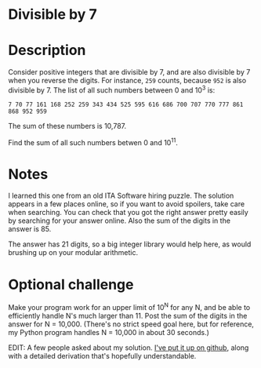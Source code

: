 # Divisible by 7
<div class="md"><h1>Description</h1>
<p>Consider positive integers that are divisible by 7, and are also divisible by 7 when you reverse the digits. For instance, <code>259</code> counts, because <code>952</code> is also divisible by 7. The list of all such numbers between 0 and 10<sup>3</sup> is:</p>
<pre><code>7 70 77 161 168 252 259 343 434 525 595 616 686 700 707 770 777 861 868 952 959
</code></pre>
<p>The sum of these numbers is 10,787.</p>
<p>Find the sum of all such numbers betwen 0 and 10<sup>11</sup>.</p>
<h1>Notes</h1>
<p>I learned this one from an old ITA Software hiring puzzle. The solution appears in a few places online, so if you want to avoid spoilers, take care when searching. You can check that you got the right answer pretty easily by searching for your answer online. Also the sum of the digits in the answer is 85.</p>
<p>The answer has 21 digits, so a big integer library would help here, as would brushing up on your modular arithmetic.</p>
<h1>Optional challenge</h1>
<p>Make your program work for an upper limit of 10<sup>N</sup> for any N, and be able to efficiently handle N's much larger than 11. Post the sum of the digits in the answer for N = 10,000. (There's no strict speed goal here, but for reference, my Python program handles N = 10,000 in about 30 seconds.)</p>
<p>EDIT: A few people asked about my solution. <a href="https://github.com/cosmologicon/problems/tree/master/lucky7s">I've put it up on github</a>, along with a detailed derivation that's hopefully understandable.</p>
</div>
